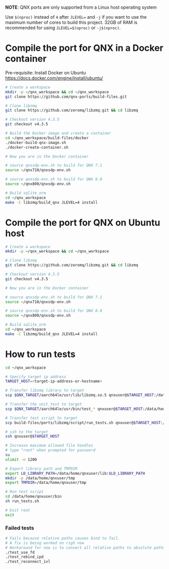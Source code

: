 **NOTE**: QNX ports are only supported from a Linux host operating system

Use `$(nproc)` instead of `4` after `JLEVEL=` and `-j` if you want to use the maximum number of cores to build this project.
32GB of RAM is recommended for using `JLEVEL=$(nproc)` or `-j$(nproc)`.

# Compile the port for QNX in a Docker container

Pre-requisite: Install Docker on Ubuntu https://docs.docker.com/engine/install/ubuntu/
```bash
# Create a workspace
mkdir -p ~/qnx_workspace && cd ~/qnx_workspace
git clone https://github.com/qnx-ports/build-files.git

# Clone libzmq
git clone https://github.com/zeromq/libzmq.git && cd libzmq

# Checkout version 4.3.5
git checkout v4.3.5

# Build the Docker image and create a container
cd ~/qnx_workspace/build-files/docker
./docker-build-qnx-image.sh
./docker-create-container.sh

# Now you are in the Docker container

# source qnxsdp-env.sh to build for QNX 7.1
source ~/qnx710/qnxsdp-env.sh

# source qnxsdp-env.sh to build for QNX 8.0
source ~/qnx800/qnxsdp-env.sh

# Build sqlite_orm
cd ~/qnx_workspace
make -C libzmq/build_qnx JLEVEL=4 install
```

# Compile the port for QNX on Ubuntu host
```bash
# Create a workspace
mkdir -p ~/qnx_workspace && cd ~/qnx_workspace

# Clone libzmq
git clone https://github.com/zeromq/libzmq.git && cd libzmq

# Checkout version 4.3.5
git checkout v4.3.5

# Now you are in the Docker container

# source qnxsdp-env.sh to build for QNX 7.1
source ~/qnx710/qnxsdp-env.sh

# source qnxsdp-env.sh to build for QNX 8.0
source ~/qnx800/qnxsdp-env.sh

# Build sqlite_orm
cd ~/qnx_workspace
make -C libzmq/build_qnx JLEVEL=4 install
```

# How to run tests
```bash
cd ~/qnx_workspace

# Specify target ip address
TARGET_HOST=<target-ip-address-or-hostname>

# Transfer libzmq library to target
scp $QNX_TARGET/aarch64le/usr/lib/libzmq.so.5 qnxuser@$TARGET_HOST:/data/home/qnxuser/lib

# Transfer the unit_test to target
scp $QNX_TARGET/aarch64le/usr/bin/test_* qnxuser@$TARGET_HOST:/data/home/qnxuser/bin

# Transfer test script to target
scp build-files/ports/libzmq/script/run_tests.sh qnxuser@$TARGET_HOST:/data/home/qnxuser/bin
```
```bash
# ssh to the target
ssh qnxuser@$TARGET_HOST

# Increase maximum allowed file handles
# type "root" when prompted for password
su
ulimit -n 1200

# Export library path and TMPDIR
export LD_LIBRARY_PATH=/data/home/qnxuser/lib:$LD_LIBRARY_PATH
mkdir -p /data/home/qnxuser/tmp
export TMPDIR=/data/home/qnxuser/tmp

# Run test script
cd /data/home/qnxuser/bin
sh run_tests.sh

# Exit root
exit
```
### Failed tests
```bash
# Fails because relative paths causes bind to fail. 
# A fix is being worked on righ now
# Workaround for now is to convert all relative paths to absolute paths before calling bind().
./test_use_fd
./test_rebind_ipd
./test_reconnect_ivl
```